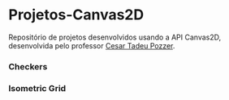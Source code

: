 # Projetos-Canvas2D
Repositório de projetos desenvolvidos usando a API Canvas2D, desenvolvida pelo professor [Cesar Tadeu Pozzer](http://www-usr.inf.ufsm.br/~pozzer/).

### Checkers
### Isometric Grid
